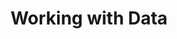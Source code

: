 ---
title: Working with Data
eleventyNavigation:
  parent: index
  key: data
  title: Working with Data
  order: 9999
---